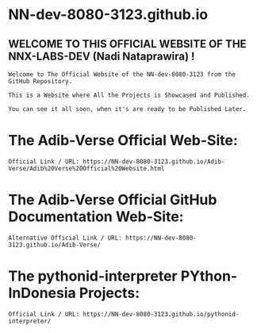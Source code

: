 # NN-dev-8080-3123.github.io

## WELCOME TO THIS OFFICIAL WEBSITE OF THE NNX-LABS-DEV (Nadi Nataprawira) !

```text
Welcome to The Official Website of the NN-dev-8080-3123 from the GitHub Repository.

This is a Website where All the Projects is Showcased and Published.

You can see it all soon, when it's are ready to be Published Later.
```

# The Adib-Verse Official Web-Site:

```text
Official Link / URL: https://NN-dev-8080-3123.github.io/Adib-Verse/Adib%20Verse%20Official%20Website.html
```

# The Adib-Verse Official GitHub Documentation Web-Site:

```text
Alternative Official Link / URL: https://NN-dev-8080-3123.github.io/Adib-Verse/
```

# The pythonid-interpreter PYthon-InDonesia Projects:

```text
Official Link / URL: https://NN-dev-8080-3123.github.io/pythonid-interpreter/
```
